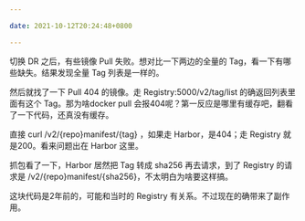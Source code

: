 ```yaml
---

date: 2021-10-12T20:24:48+0800

---
```


切换 DR 之后，有些镜像 Pull 失败。想对比一下两边的全量的 Tag，看一下有哪些缺失。结果发现全量 Tag 列表是一样的。

然后就找了一下 Pull 404 的镜像。走 Registry:5000/v2/tag/list 的确返回列表里面有这个 Tag。那为啥docker pull 会报404呢？第一反应是哪里有缓存吧，翻看了一下代码，还真没有缓存。

直接 curl  /v2/{repo}manifest/{tag} ，如果走 Harbor，是404；走 Registry 就是200。看来问题出在 Harbor 这里。

抓包看了一下，Harbor 居然把 Tag 转成 sha256 再去请求，到了 Registry 的请求是 /v2/{repo}manifest/{sha256}，不太明白为啥要这样搞。

这块代码是2年前的，可能和当时的 Registry 有关系。不过现在的确带来了副作用。

